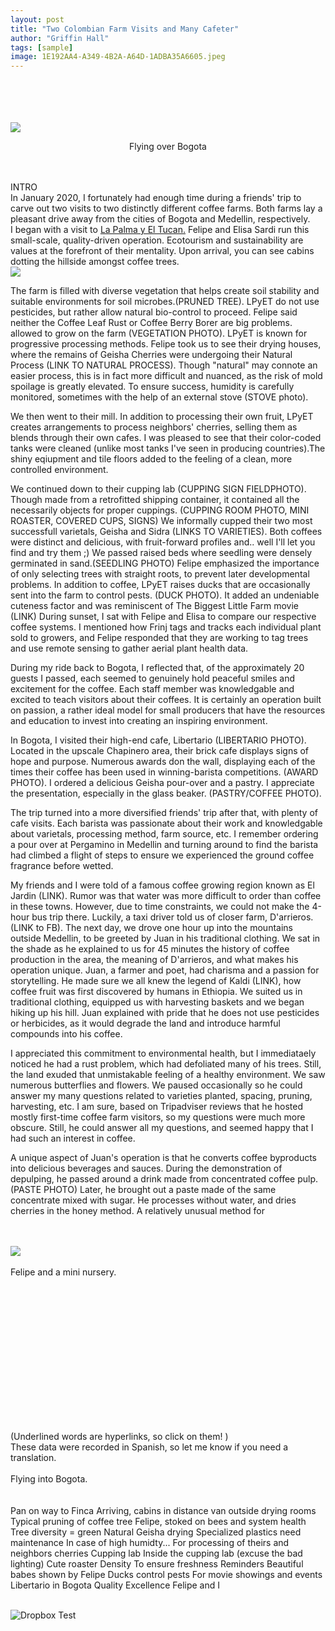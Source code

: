 ```yaml
---
layout: post
title: "Two Colombian Farm Visits and Many Cafeter" 
author: "Griffin Hall"
tags: [sample]
image: 1E192AA4-A349-4B2A-A64D-1ADBA35A6605.jpeg
---
```


<br><br><br><br><img src="https://previews.dropbox.com/p/thumb/AAtiiZrg2Bbh5BencbvDbHhQdE1C2IBjykT2xzZwz7Q0nOhqCfYaeyWs9EbgD0lYa-A0TS324uvWv3oMYArHnvxy7e1vc3BF-DVCCUYj3d1YEUHE0QS4TgJB7snFnXxYPB1t-qqAnARmwQWRH2HAWrhIZMccwVLiEpyT5Rl9dRKk7mN4yJvNqx4YVgpVYG8XbHRjIb5kAqb8T2CPqtYZHQODdv6VAoejrYGaYqTBOHFUlEvB9m2n93oSJIcyMlT2syasn3tsej7jmFHIP1VYn_yYWEpGrBhwj9u7mBJtEx4DEp9NK4TSZxPsE6di0K0p4Bc1e1sRry6Lt9h_MG8c2jWJ/p.jpeg?size=2048x1536&size_mode=3"><br><center>Flying over Bogota</center><br>


<body>
 <br>INTRO<br>
 In January 2020, I fortunately had enough time during a friends' trip to carve out two visits to two distinctly different coffee farms. Both farms lay a pleasant drive away from the cities of Bogota and Medellin, respectively.<br> 
 I began with a visit to  <a href="http://www.lapalmayeltucan.com/">La Palma y El Tucan.</a> Felipe and Elisa Sardi run this small-scale, quality-driven operation. Ecotourism and sustainability are values at the forefront of their mentality. Upon arrival, you can see cabins dotting the hillside amongst coffee trees.<br><img src="https://previews.dropbox.com/p/thumb/AAtHBXO6Yey7IRV-tlnJochuWNECKilLBF8NGX29d6rp1Jn12E_NU4eusOag0E9dBhJqQXKNZobx6T42vvr_GyTYuIr_7KkuWSHTgt9-WxlMuJLDrMDkMiMZTaRYZB0hORba4XKXAKqWZ3myCWDpBpVQKHTP2tuiLfu66W9OP8-IXR-QthDOVg4Ms7cszAXnymm3HKNF7ZcuIQhw9uQvSglD5z0nXNvRz2T5A3iGddM3wUrgMYC-wB-UG_uGLeaKPB1QTeKmXORBogdOWY5jUjtfcpxVDqaJF3bypfrIqNPpGyVqciY7In0RcHFukefq8YH4VFtuQfFE85gWqkvzIDvCf10jbtsTAP1HRCN0wC_p2ky6k8uj3aacEvRRF4weRGhcJLs2qsgq4v0Dh9zSJQJU/p.jpeg?fv_content=true&size_mode=5"<br>
 
The farm is filled with diverse vegetation that helps create soil stability and suitable environments for soil microbes.(PRUNED TREE). LPyET do not use pesticides, but rather allow natural bio-control to proceed. Felipe said neither the Coffee Leaf Rust or Coffee Berry Borer are big problems. allowed to grow on the farm (VEGETATION PHOTO).
LPyET is known for progressive processing methods. Felipe took us to see their drying houses, where the remains of Geisha Cherries were undergoing their Natural Process (LINK TO NATURAL PROCESS). Though "natural" may connote an easier process, this is in fact more difficult and nuanced, as the risk of mold spoilage is greatly elevated. To ensure success, humidity is carefully monitored, sometimes with the help of an external stove (STOVE photo). 

We then went to their mill. In addition to processing their own fruit,  LPyET creates arrangements to process neighbors' cherries, selling them as blends through their own cafes. I was pleased to see that their color-coded tanks were cleaned (unlike most tanks I've seen in producing countries).The shiny eqiupment and tile floors added to the feeling of a clean, more controlled environment. 

We continued down to their cupping lab (CUPPING SIGN FIELDPHOTO). Though made from a retrofitted shipping container, it contained all the necessarily objects for proper cuppings. (CUPPING ROOM PHOTO, MINI ROASTER, COVERED CUPS, SIGNS)
We informally cupped their two most successfull varietals, Geisha and Sidra (LINKS TO VARIETIES). Both coffees were distinct and delicious, with fruit-forward profiles and.. well I'll let you find and try them ;)
We passed raised beds where seedling were densely germinated in sand.(SEEDLING PHOTO) Felipe emphasized the importance of only selecting trees with straight roots, to prevent later developmental problems. 
In addition to coffee, LPyET raises ducks that are occasionally sent into the farm to control pests. (DUCK PHOTO). It added an undeniable cuteness factor and was reminiscent of The Biggest Little Farm movie (LINK)
During sunset, I sat with Felipe and Elisa to compare our respective coffee systems. I mentioned how Frinj tags and tracks each individual plant sold to growers, and Felipe responded that they are working to tag trees and use remote sensing to gather aerial plant health data. 

During my ride back to Bogota, I reflected that, of the approximately 20 guests I passed, each seemed to genuinely hold peaceful smiles and excitement for the coffee. Each staff member was knowledgable and excited to teach visitors about their coffees. It is certainly an operation built on passion, a rather ideal model for small producers that have the resources and education to invest into creating an inspiring environment. 

In Bogota, I visited their high-end cafe, Libertario (LIBERTARIO PHOTO). Located in the upscale Chapinero area, their brick cafe displays signs of hope and purpose. Numerous awards don the wall, displaying each of the times their coffee has been used in winning-barista competitions. (AWARD PHOTO). I ordered a delicious Geisha pour-over and a pastry. I appreciate the presentation, especially in the glass beaker. (PASTRY/COFFEE PHOTO).
 
The trip turned into a more diversified friends' trip after that, with plenty of cafe visits. Each barista was passionate about their work and knowledgable about varietals, processing method, farm source, etc. I remember ordering a pour over at Pergamino in Medellin and turning around to find the barista had climbed a flight of steps to ensure we experienced the ground coffee fragrance before wetted. 

My friends and I were told of a famous coffee growing region known as El Jardin (LINK). Rumor was that water was more difficult to order than coffee in these towns. However, due to time constraints, we could not make the 4-hour bus trip there. 
Luckily, a taxi driver told us of closer farm, D'arrieros. (LINK to FB). 
The next day, we drove one hour up into the mountains outside Medellin, to be greeted by Juan in his traditional clothing. 
We sat in the shade as he explained to us for 45 minutes the history of coffee production in the area, the meaning of D'arrieros, and what makes his operation unique. Juan, a farmer and poet, had charisma and a passion for storytelling. He made sure we all knew the legend of Kaldi (LINK), how coffee fruit was first discovered by humans in Ethiopia. 
We suited us in traditional clothing, equipped us with harvesting baskets and we began hiking up his hill. Juan explained with pride that he does not use pesticides or herbicides, as it would degrade the land and introduce harmful compounds into his coffee. 

I appreciated this commitment to environmental health, but I immediataely noticed he had a rust problem, which had defoliated many of his trees. Still, the land exuded that unmistakable feeling of a healthy environment. We saw numerous butterflies and flowers. We paused occasionally so he could answer my many questions related to varieties planted, spacing, pruning, harvesting, etc. I am sure, based on Tripadviser reviews that he hosted mostly first-time coffee farm visitors, so my questions were much more obscure. Still, he could answer all my questions, and seemed happy that I had such an interest in coffee. 

A unique aspect of Juan's operation is that he converts coffee byproducts into delicious beverages and sauces. During the demonstration of depulping, he passed around a drink made from concentrated coffee pulp. (PASTE PHOTO) Later, he brought out a paste made of the same concentrate mixed with sugar. 
He processes without water, and dries cherries in the honey method. A relatively unusual method for 
 
 
 
 <br><br><img src="{{ site.github.url }}/assets/img/31A77E22-EB01-4045-9D7C-6C6EDE3EADA6.jpeg" class="rotateimg90"><br><br> Felipe and a mini nursery.<br>
 
<br><br><br><br><br><br>



<br><br><br><br><br><br>
 

(Underlined words are hyperlinks, so click on them! )<br>These data were recorded in Spanish, so let me know if you need a translation. 
 <br><br>Flying into Bogota. <br>
<br><br>Pan on way to Finca
Arriving, cabins in distance 
van outside drying rooms
Typical pruning of coffee tree
Felipe, stoked on bees and system health
Tree diversity = green
Natural Geisha drying
Specialized plastics need maintenance
In case of high humidty...
For processing of theirs and neighbors cherries
Cupping lab
Inside the cupping lab (excuse the bad lighting)
Cute roaster 
Density
To ensure freshness
Reminders
Beautiful babes shown by Felipe
Ducks control pests
For movie showings and events
Libertario in Bogota
Quality
Excellence
Felipe and I


<br><img src="https://previews.dropbox.com/p/thumb/AAsLKTzVCDIuxpS9_vICr6MPdvv5wg2mUIqq_HkMlsiWMiT04x9cPcqoKLJhc5S7RLk_9j5irycHaizeTbwAC-QLpQ5CCgZvmbGe1wl9vV6YB1MwztSwUesjp1z5s2Nd7k8IBTJcj1Zb01zC5Rr-E42vHDbXfO3jFPRkvtyLG04FzVcIYoURf4j2r3RKHq3GqQZ3MBYw6HUk_Tk1hGyaMFFU1Gdge9nOJtFsuB6AoGxn8y-Ow-FPxp0i4NNmrGV1rzLj_cgO5mkYkBtwVL0CjPGnfvAc5pQmTOb7AFZ87us7TGsiAjnfP9LVuBnaNjbfJpneXIGcO_etTsh4N-L48kp24CGCuUdjqO__cOnxazqXaCm1m1dP6oRjxGtgg2jnLWEWMkwgk87ZuD8XcgEPVWUDOT5RmbpeQJ0QSHZFD5_Yaw/p.jpeg?size=2048x1536&size_mode=3" alt="Dropbox Test">



